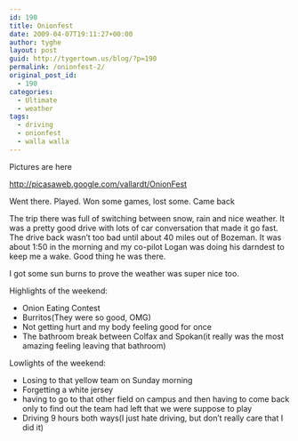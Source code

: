 ```yaml
---
id: 190
title: Onionfest
date: 2009-04-07T19:11:27+00:00
author: tyghe
layout: post
guid: http://tygertown.us/blog/?p=190
permalink: /onionfest-2/
original_post_id:
  - 190
categories:
  - Ultimate
  - weather
tags:
  - driving
  - onionfest
  - walla walla
---
```

Pictures are here
  
http://picasaweb.google.com/vallardt/OnionFest

Went there. Played. Won some games, lost some. Came back

The trip there was full of switching between snow, rain and nice weather. It was a pretty good drive with lots of car conversation that made it go fast. The drive back wasn&#8217;t too bad until about 40 miles out of Bozeman. It was about 1:50 in the morning and my co-pilot Logan was doing his darndest to keep me a wake. Good thing he was there.

I got some sun burns to prove the weather was super nice too.

Highlights of the weekend:

  * Onion Eating Contest
  * Burritos(They were so good, OMG)
  * Not getting hurt and my body feeling good for once
  * The bathroom break between Colfax and Spokan(it really was the most amazing feeling leaving that bathroom)

Lowlights of the weekend:

  * Losing to that yellow team on Sunday morning
  * Forgetting a white jersey
  * having to go to that other field on campus and then having to come back only to find out the team had left that we were suppose to play
  * Driving 9 hours both ways(I just hate driving, but don&#8217;t really care that I did it)
